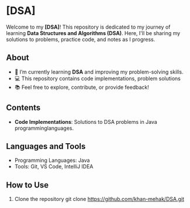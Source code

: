 # [DSA]

Welcome to my **[DSA]**! This repository is dedicated to my journey of learning **Data Structures and Algorithms (DSA)**. Here, I'll be sharing my solutions to problems, practice code, and notes as I progress.

## About
- 🌱 I’m currently learning **DSA** and improving my problem-solving skills.
- 💻 This repository contains code implementations, problem solutions
- 📚 Feel free to explore, contribute, or provide feedback!

## Contents
- **Code Implementations**: Solutions to DSA problems in Java programminglanguages.

## Languages and Tools
- Programming Languages: Java
- Tools: Git, VS Code, IntelliJ IDEA

## How to Use
1. Clone the repository
   git clone https://github.com/khan-mehak/DSA.git
